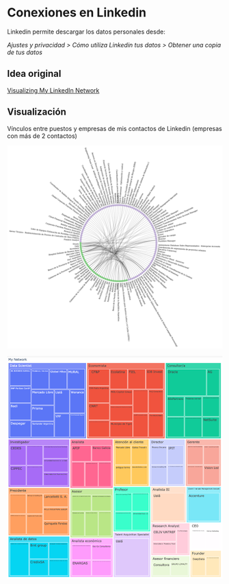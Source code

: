 # Conexiones en Linkedin

Linkedin permite descargar los datos personales desde: 

*Ajustes y privacidad > Cómo utiliza Linkedin tus datos > Obtener una copia de tus datos*

## Idea original
<a href=https://towardsdatascience.com/visualizing-my-linkedin-network-c4b232ab2ad0>Visualizing My LinkedIn Network</a>

## Visualización

Vínculos entre puestos y empresas de mis contactos de Linkedin (empresas con más de 2 contactos)

<img src="https://github.com/karbartolome/Linkedin-conexiones/blob/master/network.png"></img>

<img src="https://github.com/karbartolome/Linkedin-conexiones/blob/master/treemap.png"></img>





